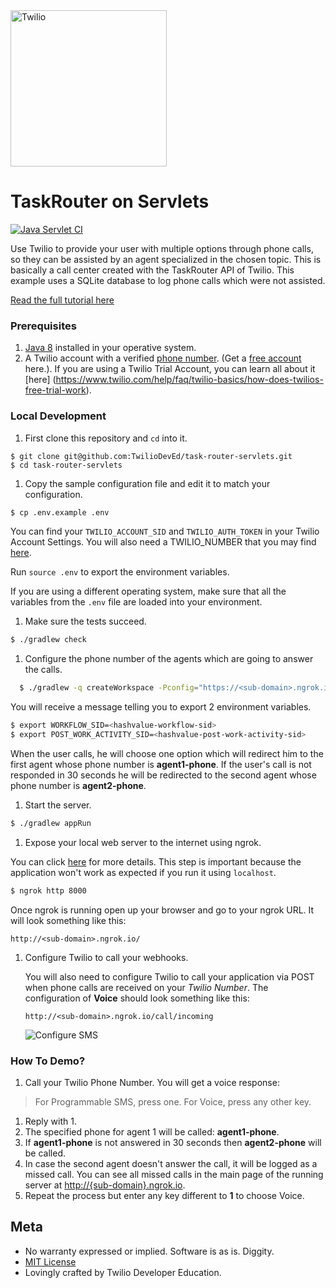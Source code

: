 <a href="https://www.twilio.com">
  <img src="https://static0.twilio.com/marketing/bundles/marketing/img/logos/wordmark-red.svg" alt="Twilio" width="250" />
</a>

# TaskRouter on Servlets

[![Java Servlet CI](https://github.com/TwilioDevEd/task-router-servlets/actions/workflows/gradle.yml/badge.svg)](https://github.com/TwilioDevEd/task-router-servlets/actions/workflows/gradle.yml)

Use Twilio to provide your user with multiple options through phone calls, so
they can be assisted by an agent specialized in the chosen topic. This is
basically a call center created with the TaskRouter API of Twilio. This example
uses a SQLite database to log phone calls which were not assisted.

[Read the full tutorial here](//www.twilio.com/docs/tutorials/walkthrough/task-router/java/servlets)

### Prerequisites

1. [Java 8](http://www.oracle.com/technetwork/java/javase/downloads/jdk8-downloads-2133151.html)
   installed in your operative system.
1. A Twilio account with a verified [phone number][twilio-phone-number].
   (Get a [free account](//www.twilio.com/try-twilio?utm_campaign=tutorials&utm_medium=readme)
   here.). If you are using a Twilio Trial Account, you can learn all about it [here]
   (https://www.twilio.com/help/faq/twilio-basics/how-does-twilios-free-trial-work).

### Local Development

1. First clone this repository and `cd` into it.

  ```
  $ git clone git@github.com:TwilioDevEd/task-router-servlets.git
  $ cd task-router-servlets
  ```

1. Copy the sample configuration file and edit it to match your configuration.

  ```bash
  $ cp .env.example .env
  ```

  You can find your `TWILIO_ACCOUNT_SID` and `TWILIO_AUTH_TOKEN` in your
  Twilio Account Settings. You will also need a TWILIO_NUMBER that you
  may find [here][twilio-phone-number].

  Run `source .env` to export the environment variables.

  If you are using a different operating system, make sure that all the
  variables from the `.env` file are loaded into your environment.

1. Make sure the tests succeed.

  ```bash
  $ ./gradlew check
  ```

1. Configure the phone number of the agents which are going to answer the calls.

  ```bash
    $ ./gradlew -q createWorkspace -Pconfig="https://<sub-domain>.ngrok.io <agent1-phone> <agent2-phone>"
  ```

  You will receive a message telling you to export 2 environment variables.

  ```bash
  $ export WORKFLOW_SID=<hashvalue-workflow-sid>
  $ export POST_WORK_ACTIVITY_SID=<hashvalue-post-work-activity-sid>
  ```

  When the user calls, he will choose one option which will redirect him to
  the first agent whose phone number is __agent1-phone__. If the user's call
  is not responded in 30 seconds he will be redirected to the second agent whose
  phone number is __agent2-phone__.

1. Start the server.

  ```bash
  $ ./gradlew appRun
  ```

1. Expose your local web server to the internet using ngrok.

  You can click [here](https://www.twilio.com/blog/2015/09/6-awesome-reasons-to-use-ngrok-when-testing-webhooks.html)
  for more details. This step is important because the application won't
  work as expected if you run it using `localhost`.

  ```bash
  $ ngrok http 8000
  ```

  Once ngrok is running open up your browser and go to your ngrok URL. It will look something like this:

  `http://<sub-domain>.ngrok.io/`

1. Configure Twilio to call your webhooks.

   You will also need to configure Twilio to call your application via POST when
   phone calls are received on your _Twilio Number_. The configuration of
   **Voice** should look something like this:

   ```
   http://<sub-domain>.ngrok.io/call/incoming
   ```

   ![Configure SMS](http://howtodocs.s3.amazonaws.com/twilio-number-config-all-med.gif)

### How To Demo?

1. Call your Twilio Phone Number. You will get a voice response:

  > For Programmable SMS, press one.
  For Voice, press any other key.

1. Reply with 1.
1. The specified phone for agent 1 will be called:  __agent1-phone__.
1. If __agent1-phone__ is not answered in 30 seconds then __agent2-phone__ will
  be called.
1. In case the second agent doesn't answer the call, it will be logged as a
  missed call. You can see all missed calls in the main page of the running
  server at [http://{sub-domain}.ngrok.io](//localhost:8000).
1. Repeat the process but enter any key different to __1__ to choose Voice.

 [twilio-phone-number]: https://www.twilio.com/console/phone-numbers/incoming

 ## Meta

 * No warranty expressed or implied. Software is as is. Diggity.
 * [MIT License](http://www.opensource.org/licenses/mit-license.html)
 * Lovingly crafted by Twilio Developer Education.
